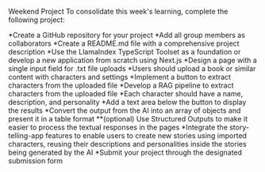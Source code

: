 Weekend Project
To consolidate this week's learning, complete the following project:

*Create a GitHub repository for your project
*Add all group members as collaborators
*Create a README.md file with a comprehensive project description
*Use the LlamaIndex TypeScript Toolset as a foundation or develop a new application from scratch using Next.js
*Design a page with a single input field for .txt file uploads
*Users should upload a book or similar content with characters and settings
*Implement a button to extract characters from the uploaded file
*Develop a RAG pipeline to extract characters from the uploaded file
*Each character should have a name, description, and personality
*Add a text area below the button to display the results
*Convert the output from the AI into an array of objects and present it in a table format
**(optional) Use Structured Outputs to make it easier to process the textual responses in the pages
*Integrate the story-telling-app features to enable users to create new stories using imported characters, reusing their descriptions and personalities inside the stories being generated by the AI
*Submit your project through the designated submission form
